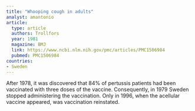 ```yaml
---
title: "Whooping cough in adults"
analyst: amantonio
article:
  type: article
  authors: Trollfors
  year: 1981
  magazine: BMJ
  link: https://www.ncbi.nlm.nih.gov/pmc/articles/PMC1506984
  pubmed: PMC1506984
countries:
- Sweden
---
```


After 1978, it was discovered that 84% of pertussis patients had been vaccinated with three doses of the vaccine. Consequently, in 1979 Sweden stopped administering the vaccination. Only in 1996, when the acellular vaccine appeared, was vaccination reinstated.
